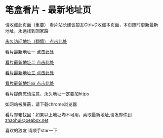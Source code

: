 # 笔盒看片 - 最新地址页

请收藏此页面（重要）
看片站长建议狼友Ctrl+D收藏本页面，本页随时更新最新地址，永远找到回家路

[永久访问地址（翻牆） 点击此处](https://beabox.net/)

[看片最新地址一 点击此处](https://bhf6j5l0r3r6.shop)

[看片最新地址二 点击此处](https://bhv0l6t3x5s7.shop)

[看片最新地址三 点击此处](https://bhq8e2v6g6y8.shop)

[看片最新地址四 点击此处](https://bhe0m5q6t8w0.shop)

看片提醒您请注意，永久地址一定要加https

如网站被屏蔽，请下载chrome浏览器

看片邮箱找回：如果以上地址均不可用，索取最新地址,请发邮件到 zhaohui@beabox.net

喜欢的狼友 请顺手star一下